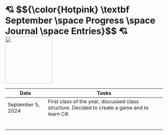 <h1> 💘 $${\color{Hotpink} \textbf September \space Progress \space Journal \space Entries}$$ 💘 <img src="https://github.com/user-attachments/assets/c93baaf8-e2d2-4c0b-8af5-8924e578808a" width="150" height="150">

| **Date**  | **Tasks** |
| --------- | ------- |
| September 5, 2024   |  First class of the year, discussed class structure. Decided to create a game and to learn C#.       |
|           |         |
|           |         |
|           |         |
|           |         |
|           |         |
|           |         |
